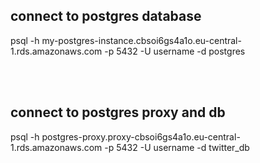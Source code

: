 ## connect to postgres database

psql -h my-postgres-instance.cbsoi6gs4a1o.eu-central-1.rds.amazonaws.com -p 5432 -U username -d postgres

<br></br>

## connect to postgres proxy and db

psql -h postgres-proxy.proxy-cbsoi6gs4a1o.eu-central-1.rds.amazonaws.com -p 5432 -U username -d twitter_db
